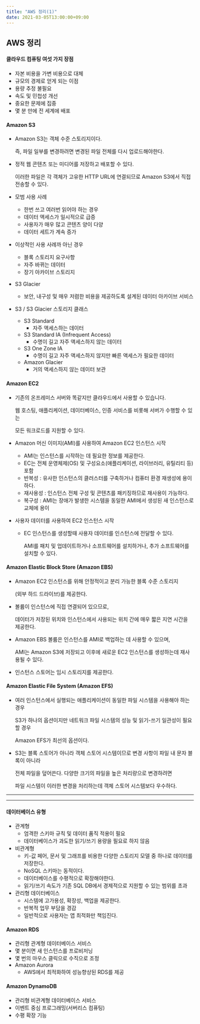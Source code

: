 ```yaml
---
title: "AWS 정리(1)"
date: 2021-03-05T13:00:00+09:00
---
```

## AWS 정리



#### 클라우드 컴퓨팅 여섯 가지 장점

* 자본 비용을 가변 비용으로 대체
* 규모의 경제로 얻게 되는 이점
* 용량 추정 불필요
* 속도 및 민첩성 개선
* 중요한 문제에 집중
* 몇 분 만에 전 세계에 배포



#### Amazon S3

* Amazon S3는 객체 수준 스토리지이다.

  즉, 파일 일부를 변경하려면 변경된 파일 전체를 다시 업로드해야한다.

* 정적 웹 콘텐츠 또는 미디어를 저장하고 배포할 수 있다.

  이러한 파일은 각 객체가 고유한 HTTP URL에 연결되므로 Amazon S3에서 직접 전송할 수 있다.

* 모범 사용 사례

  * 한번 쓰고 여러번 읽어야 하는 경우
  * 데이터 액세스가 일시적으로 급증
  * 사용자가 매우 많고 콘텐츠 양이 다양
  * 데이터 세트가 계속 증가

* 이상적인 사용 사례까 아닌 경우

  * 블록 스토리지 요구사항
  * 자주 바뀌는 데이터
  * 장기 아카이브 스토리지

* S3 Glacier

  * 보안, 내구성 및 매우 저렴한 비용을 제공하도록 설계된 데이터 아카이브 서비스

* S3 / S3 Glacier 스토리지 클래스

  * S3 Standard
    * 자주 액세스하는 데이터
  * S3 Standard IA (Infrequent Access)
    * 수명이 길고 자주 액세스하지 않는 데이터
  * S3 One Zone IA
    * 수명이 길고 자주 액세스하지 않지만 빠른 액세스가 필요한 데이터
  * Amazon Glacier
    * 거의 액세스하지 않는 데이터 보관



#### Amazon EC2

* 기존의 온프레미스 서버와 똑같지만 클라우드에서 사용할 수 있습니다.

  웹 호스팅, 애플리케이션, 데이터베이스, 인증 서비스를 비롯해 서버가 수행할 수 있는

  모든 워크로드를 지원할 수 있다.

* Amazon 머신 이미지(AMI)를 사용하여 Amazon EC2 인스턴스 시작

  * AMI는 인스턴스를 시작하는 데 필요한 정보를 제공한다.
  * EC는 전체 운영체제(OS) 및 구성요소(애플리케이션, 라이브러리, 유틸리티 등) 포함
  * 반복성 : 유사한 인스턴스의 클러스터를 구축하거나 컴퓨터 환경 재생성에 용이하다.
  * 재사용성 : 인스턴스 전체 구성 및 콘텐츠를 패키징하므로 재사용이 가능하다.
  * 복구성 : AMI는 장애가 발생한 시스템을 동일한 AMI에서 생성된 새 인스턴스로 교체에 용이

* 사용자 데이터를 사용하여 EC2 인스턴스 시작

  * EC 인스턴스를 생성할때 사용자 데이터를 인스턴스에 전달할 수 있다.

    AMI를 패치 및 업데이트하거나 소프트웨어를 설치하거나, 추가 소프트웨어를 설치할 수 있다.

    

#### Amazon Elastic Block Store (Amazon EBS)

* Amazon EC2 인스턴스를 위해 안정적이고 분리 가능한 블록 수준 스토리지

  (외부 하드 드라이브)를 제공한다.

* 볼륨이 인스턴스에 직접 연결되어 있으므로,

  데이터가 저장된 위치와 인스턴스에서 사용되는 위치 간에 매우 짧은 지연 시간을 제공한다.

* Amazon EBS 볼륨은 인스턴스를 AMI로 백업하는 데 사용할 수 있으며,

  AMI는 Amazon S3에 저장되고 이후에 새로운 EC2 인스턴스를 생성하는데 재사용될 수 있다.

* 인스턴스 스토어는 임시 스토리지를 제공한다.



#### Amazon Elastic File System (Amazon EFS)

* 여러 인스턴스에서 실행되는 애플리케이션이 동일한 파일 시스템을 사용해야 하는 경우

  S3가 하나의 옵션이지만 네트워크 파일 시스템의 성능 및 읽기-쓰기 일관성이 필요할 경우

  Amazon EFS가 최선의 옵션이다.

* S3는 블록 스토어가 아니라 객체 스토어 시스템이므로 변경 사항이 파일 내 문자 블록이 아니라

  전체 파일을 덮어쓴다. 다양한 크기의 파일을 높은 처리량으로 변경하려면 

  파일 시스템이 이러한 변경을 처리하는데 객체 스토어 시스템보다 우수하다.



---

---

#### 데이터베이스 유형

* 관계형
  * 엄격한 스키마 규칙 및 데이터 품직 적용이 필요
  * 데이터베이스가 과도한 읽기/쓰기 용량을 필요로 하지 않음
* 비관계형
  * 키-값 페어, 문서 및 그래프를 비용한 다양한 스토리지 모델 중 하나로 데이터를 저장한다.
  * NoSQL 스키마는 동적이다.
  * 데이터베이스를 수평적으로 확장해야한다.
  * 읽기/쓰기 속도가 기존 SQL DB에서 경제적으로 지원할 수 있는 범위를 초과
* 관리형 데이터베이스
  * 시스템에 고가용성, 확장성, 백업을 제공한다.
  * 반복적 업무 부담을 경감
  * 일반적으로 사용자는 앱 최적화만 책임진다.



#### Amazon RDS

* 관리형 관계형 데이터베이스 서비스
* 몇 분이면 새 인스턴스를 프로비저닝
* 몇 번의 마우스 클릭으로 수직으로 조정
* Amazon Aurora
  * AWS에서 최적화하여 성능향상된 RDS를 제공



#### Amazon DynamoDB

* 관리형 비관계형 데이터베이스 서비스
* 이벤트 중심 프로그래밍(서버리스 컴퓨팅)
* 수평 확장 기능



